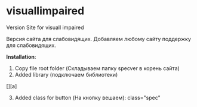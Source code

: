 # visuallimpaired
Version Site for visuall impaired

Версия сайта для слабовидящих. Добавляем любому сайту поддержку для слабовидящих.

**Installation**:
1. Copy file root folder (Складываем папку specver в корень сайта)
2. Added library (подключаем библиотеки)

[<script type="text/javascript" src="specver/js/jquery-2.1.3.min.js"  charset="utf-8"></script>][a]<!--if it is needed (если необходимо и раньше не был подключен)-->
<script type="text/javascript" src="specver/js/jquery.cookie.js"  charset="utf-8"></script>
<script type="text/javascript" src="specver/js/specver.js" charset="utf-8"></script>


3. Added class for button (На кнопку вешаем): class="spec"
